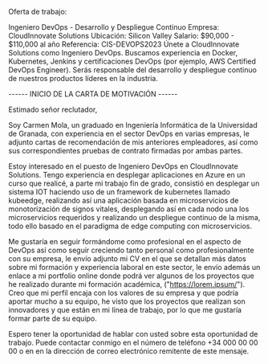 Oferta de trabajo:

Ingeniero DevOps - Desarrollo y Despliegue Continuo
Empresa: CloudInnovate Solutions
Ubicación: Silicon Valley
Salario: $90,000 - $110,000 al año
Referencia: CIS-DEVOPS2023
Únete a CloudInnovate Solutions como Ingeniero DevOps. Buscamos experiencia en Docker, Kubernetes, Jenkins y certificaciones DevOps (por ejemplo, AWS Certified DevOps Engineer). Serás responsable del desarrollo y despliegue continuo de nuestros productos líderes en la industria.



------ INICIO DE LA CARTA DE MOTIVACIÓN ------

Estimado señor reclutador,

Soy Carmen Mola, un graduado en Ingeniería Informática de la Universidad de Granada, con experiencia en el sector DevOps en varias empresas, le adjunto cartas de recomendación de mis anteriores empleadores, así como sus correspondientes pruebas de contrato firmadas por ambas partes.

Estoy interesado en el puesto de Ingeniero DevOps en CloudInnovate Solutions. Tengo experiencia en desplegar aplicaciones en Azure en un curso que realicé, a parte mi trabajo fin de grado, consistió en desplegar un sistema IOT haciendo uso de un framework de kubernetes llamado kubeedge, realizando así una aplicación basada en microservicios de monotorización de signos vitales, desplegando así en cada nodo una los microservicios requeridos y realizando un despliegue continuo de la misma, todo ello basado en el paradigma de edge computing con microservicios.

Me gustaría en seguir formándome como profesional en el aspecto de DevOps así como seguir creciendo tanto personal como profesionalmente con su empresa, le envío adjunto mi CV en el que se detallan más datos sobre mi formación y experiencia laboral en este sector, le envío además un enlace a mi portfolio online donde podrá ver algunos de los proyectos que he realizado durante mi formación académica, ("https://lorem.ipsum/"). Creo que mi perfil encaja con los valores de su empresa y que podría aportar mucho a su equipo, he visto que los proyectos que realizan son innovadores y que están en mi línea de trabajo, por lo que me gustaría formar parte de su equipo.

Espero tener la oportunidad de hablar con usted sobre esta oportunidad de trabajo. Puede contactar conmigo en el número de teléfono +34 000 00 00 00 o en en la dirección de correo electrónico remitente de este mensaje.